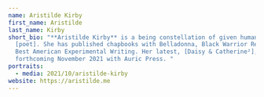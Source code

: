 ```yaml
---
name: Aristilde Kirby
first_name: Aristilde
last_name: Kirby
short_bio: "**Aristilde Kirby** is a being constellation of given human category
  [poet]. She has published chapbooks with Belladonna, Black Warrior Review, &
  Best American Experimental Writing. Her latest, [Daisy & Catherine²], is
  forthcoming November 2021 with Auric Press. "
portraits:
  - media: 2021/10/aristilde-kirby
website: https://aristilde.me
---
```

